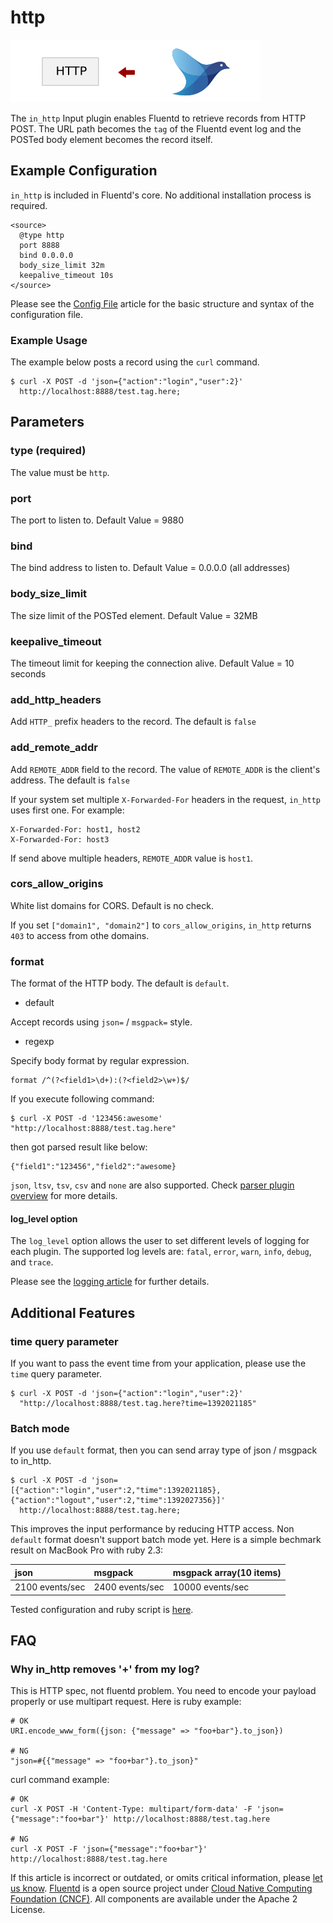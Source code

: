 # http

![](../.gitbook/assets/http.png)

The `in_http` Input plugin enables Fluentd to retrieve records from HTTP POST. The URL path becomes the `tag` of the Fluentd event log and the POSTed body element becomes the record itself.

## Example Configuration

`in_http` is included in Fluentd's core. No additional installation process is required.

```text
<source>
  @type http
  port 8888
  bind 0.0.0.0
  body_size_limit 32m
  keepalive_timeout 10s
</source>
```

Please see the [Config File](../configuration/config-file.md) article for the basic structure and syntax of the configuration file.

### Example Usage

The example below posts a record using the `curl` command.

```text
$ curl -X POST -d 'json={"action":"login","user":2}'
  http://localhost:8888/test.tag.here;
```

## Parameters

### type \(required\)

The value must be `http`.

### port

The port to listen to. Default Value = 9880

### bind

The bind address to listen to. Default Value = 0.0.0.0 \(all addresses\)

### body\_size\_limit

The size limit of the POSTed element. Default Value = 32MB

### keepalive\_timeout

The timeout limit for keeping the connection alive. Default Value = 10 seconds

### add\_http\_headers

Add `HTTP_` prefix headers to the record. The default is `false`

### add\_remote\_addr

Add `REMOTE_ADDR` field to the record. The value of `REMOTE_ADDR` is the client's address. The default is `false`

If your system set multiple `X-Forwarded-For` headers in the request, `in_http` uses first one. For example:

```text
X-Forwarded-For: host1, host2
X-Forwarded-For: host3
```

If send above multiple headers, `REMOTE_ADDR` value is `host1`.

### cors\_allow\_origins

White list domains for CORS. Default is no check.

If you set `["domain1", "domain2"]` to `cors_allow_origins`, `in_http` returns `403` to access from othe domains.

### format

The format of the HTTP body. The default is `default`.

* default

Accept records using `json=` / `msgpack=` style.

* regexp

Specify body format by regular expression.

```text
format /^(?<field1>\d+):(?<field2>\w+)$/
```

If you execute following command:

```text
$ curl -X POST -d '123456:awesome' "http://localhost:8888/test.tag.here"
```

then got parsed result like below:

```text
{"field1":"123456","field2":"awesome}
```

`json`, `ltsv`, `tsv`, `csv` and `none` are also supported. Check [parser plugin overview](../parser/) for more details.

#### log\_level option

The `log_level` option allows the user to set different levels of logging for each plugin. The supported log levels are: `fatal`, `error`, `warn`, `info`, `debug`, and `trace`.

Please see the [logging article](../deployment/logging.md) for further details.

## Additional Features

### time query parameter

If you want to pass the event time from your application, please use the `time` query parameter.

```text
$ curl -X POST -d 'json={"action":"login","user":2}'
  "http://localhost:8888/test.tag.here?time=1392021185"
```

### Batch mode

If you use `default` format, then you can send array type of json / msgpack to in\_http.

```text
$ curl -X POST -d 'json=[{"action":"login","user":2,"time":1392021185},{"action":"logout","user":2,"time":1392027356}]'
  http://localhost:8888/test.tag.here;
```

This improves the input performance by reducing HTTP access. Non `default` format doesn't support batch mode yet. Here is a simple bechmark result on MacBook Pro with ruby 2.3:

| json | msgpack | msgpack array\(10 items\) |
| :--- | :--- | :--- |
| 2100 events/sec | 2400 events/sec | 10000 events/sec |

Tested configuration and ruby script is [here](https://gist.github.com/repeatedly/672ac73abf7cbcb629aaec791838cf6d).

## FAQ

### Why in\_http removes '+' from my log?

This is HTTP spec, not fluentd problem. You need to encode your payload properly or use multipart request. Here is ruby example:

```text
# OK
URI.encode_www_form({json: {"message" => "foo+bar"}.to_json})

# NG
"json=#{{"message" => "foo+bar"}.to_json}"
```

curl command example:

```text
# OK
curl -X POST -H 'Content-Type: multipart/form-data' -F 'json={"message":"foo+bar"}' http://localhost:8888/test.tag.here

# NG
curl -X POST -F 'json={"message":"foo+bar"}' http://localhost:8888/test.tag.here
```

If this article is incorrect or outdated, or omits critical information, please [let us know](https://github.com/fluent/fluentd-docs-gitbook/issues?state=open). [Fluentd](http://www.fluentd.org/) is a open source project under [Cloud Native Computing Foundation \(CNCF\)](https://cncf.io/). All components are available under the Apache 2 License.

